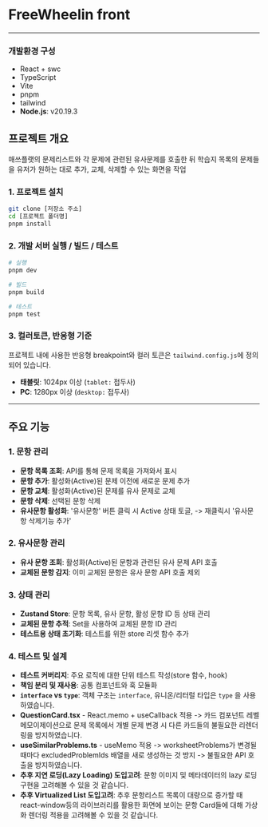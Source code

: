 # FreeWheelin front

---

### 개발환경 구성

- React + swc
- TypeScript
- Vite
- pnpm
- tailwind
- **Node.js**: v20.19.3

## 프로젝트 개요

매쓰플랫의 문제리스트와 각 문제에 관련된 유사문제를 호출한 뒤 학습지 목록의 문제들을 유저가 원하는 대로 추가, 교체, 삭제할 수 있는 화면을 작업

### 1. 프로젝트 설치

```bash
git clone [저장소 주소]
cd [프로젝트 폴더명]
pnpm install
```

### 2. 개발 서버 실행 / 빌드 / 테스트

```bash
# 실행
pnpm dev

# 빌드
pnpm build

# 테스트
pnpm test
```

### 3. 컬러토큰, 반응형 기준

프로젝트 내에 사용한 반응형 breakpoint와 컬러 토큰은 `tailwind.config.js`에 정의되어 있습니다.

- **태블릿**: 1024px 이상 (`tablet:` 접두사)
- **PC**: 1280px 이상 (`desktop:` 접두사)

---

## 주요 기능

### 1. 문항 관리

- **문항 목록 조회**: API를 통해 문제 목록을 가져와서 표시
- **문항 추가**: 활성화(Active)된 문제 이전에 새로운 문제 추가
- **문항 교체**: 활성화(Active)된 문제를 유사 문제로 교체
- **문항 삭제**: 선택된 문항 삭제
- **유사문항 활성화**: '유사문항' 버튼 클릭 시 Active 상태 토글, -> 재클릭시 '유사문항 삭제기능 추가'

### 2. 유사문항 관리

- **유사 문항 조회**: 활성화(Active)된 문항과 관련된 유사 문제 API 호출
- **교체된 문항 감지**: 이미 교체된 문항은 유사 문항 API 호출 제외

### 3. 상태 관리

- **Zustand Store**: 문항 목록, 유사 문항, 활성 문항 ID 등 상태 관리
- **교체된 문항 추적**: Set을 사용하여 교체된 문항 ID 관리
- **테스트용 상태 초기화**: 테스트를 위한 store 리셋 함수 추가

### 4. 테스트 및 설계

- **테스트 커버리지**: 주요 로직에 대한 단위 테스트 작성(store 함수, hook)
- **책임 분리 및 재사용**: 공통 컴포넌트와 훅 모듈화
- **`interface` vs `type`**: 객체 구조는 `interface`, 유니온/리터럴 타입은 `type` 을 사용하였습니다.
- **QuestionCard.tsx** - React.memo + useCallback 적용 -> 카드 컴포넌트 레벨 메모이제이션으로 문제 목록에서 개별 문제 변경 시 다른 카드들의 불필요한 리렌더링을 방지하였습니다.
- **useSimilarProblems.ts** - useMemo 적용 -> worksheetProblems가 변경될 때마다 excludedProblemIds 배열을 새로 생성하는 것 방지 -> 불필요한 API 호출을 방지하였습니다.
- **추후 지연 로딩(Lazy Loading) 도입고려**: 문항 이미지 및 메타데이터의 lazy 로딩 구현을 고려해볼 수 있을 것 같습니다.
- **추후 Virtualized List 도입고려**: 추후 문항리스트 목록이 대량으로 증가할 때 react-window등의 라이브러리를 활용한 화면에 보이는 문항 Card들에 대해 가상화 렌더링 적용을 고려해볼 수 있을 것 같습니다.
